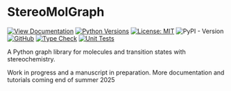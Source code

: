 # StereoMolGraph
[![View Documentation](https://img.shields.io/badge/📖-Documentation-8CA1AF)](https://stereomolgraph.readthedocs.io)
[![Python Versions](https://img.shields.io/badge/Python-3.10|3.11|3.12|3.13-blue?logo=python)](https://www.python.org/)
[![License: MIT](https://img.shields.io/badge/License-MIT-yellow.svg?logo=opensourceinitiative)](https://opensource.org/licenses/MIT)
![PyPI - Version](https://img.shields.io/pypi/v/StereoMolGraph?style=plastic&color=blue)
[![GitHub](https://img.shields.io/badge/GitHub-View%20on%20GitHub-blue?logo=github)](https://github.com/maxim-papusha/StereoMolGraph)
[![Type Check](https://github.com/maxim-papusha/StereoMolGraph/actions/workflows/run_type_check.yaml/badge.svg?branch=main&event=push)](https://github.com/maxim-papusha/StereoMolGraph/actions/workflows/run_type_check.yaml)
[![Unit Tests](https://github.com/maxim-papusha/StereoMolGraph/actions/workflows/run_test.yaml/badge.svg?branch=main&event=push)](https://github.com/maxim-papusha/StereoMolGraph/actions/workflows/run_test.yaml)


A Python graph library for molecules and transition states with stereochemistry.

Work in progress and a manuscript in preparation.
More documentation and tutorials coming end of summer 2025